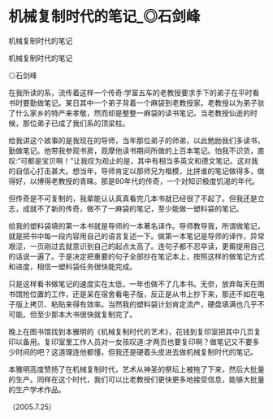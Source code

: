 # 机械复制时代的笔记_◎石剑峰

机械复制时代的笔记

机械复制时代的笔记

◎石剑峰

在我所读的系，流传着这样一个传奇:学富五车的老教授要求手下的弟子在平时看书时要勤做笔记。某日其中一个弟子背着一个麻袋到老教授家。老教授以为弟子驮了什么家乡的特产来孝敬，然而却是整整一麻袋的读书笔记。当老教授仙逝的时候，那位弟子已成了我们系的顶梁柱。

给我讲这个故事的是我现在的导师，当年那位弟子的师弟，以此勉励我们多读书，勤做笔记。他带我参观书房，观摩他读书期间所做的上百本笔记。怕我不识货，直叹:“可都是宝贝啊！”让我叹为观止的是，其中有相当多英文和德文笔记。这对我的自信心打击甚大。想当年，导师肯定以那师兄为楷模，比拼谁的笔记做得多，做得好，以博得老教授的青睐。那是80年代的传奇，一个对知识极度饥渴的年代。

但传奇是不可复制的，我辈能认认真真看完几本书就已经很了不起了。但我还是立志，成就不了新的传奇，做不了一麻袋的笔记，至少能做一塑料袋的笔记。

给我的塑料袋填的第一本书就是导师的一本著名译作。导师教导我，所谓做笔记，就是把书中每一段内容用自己的语言复述一下。做第一本笔记是导师的译作，异常艰涩，一页刚过去就意识到自己的起点太高了。连句子都不忍卒读，更甭提用自己的话说一遍了。于是决定把重要的句子全部抄在笔记本上，按照这样的做笔记方式和进度，相信一塑料袋任务很快能完成。

只是这样看书做笔记的速度实在太低，一年也做不了几本书。无奈，放弃每天在图书馆抢位置的工作，还是呆在宿舍看电子版，反正是从书上抄下来，那还不如在电子版上拷贝、粘贴来得有效率。当然我的塑料袋计划肯定流产，硬盘填满也几乎不可能。但至少那本大书很快就复制完了。

晚上在图书馆找到本雅明的《机械复制时代的艺术》，花钱到复印室把其中几页复印以备用。复印室里工作人员对一女孩叹道:才两页也要复印啊？做笔记又不要多少时间的吧？这道理连他都懂，但我还是硬着头皮进去做机械复制时代的笔记。

本雅明高度赞扬了在机械复制时代，艺术从神圣的祭坛上被拖了下来，然后大批量的生产。同样在这个时代，我们可以比老教授们更快更多地接受信息，能够大批量的生产学术作品。

（2005.7.25）